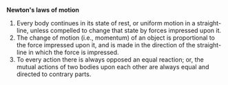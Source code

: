 **Newton's laws of motion**

1. Every body continues in its state of rest, or uniform motion in a straight-line, unless compelled to change that state by forces impressed upon it.
2. The change of motion (i.e., momentum) of an object is proportional to the force impressed upon it, and is made in the direction of the straight-line in which the force is impressed.
3. To every action there is always opposed an equal reaction; or, the mutual actions of two bodies upon each other are always equal and directed to contrary parts.

